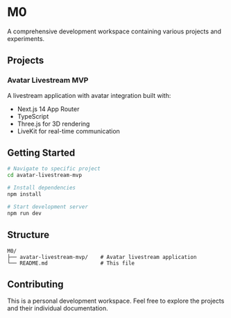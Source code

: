 # M0

A comprehensive development workspace containing various projects and experiments.

## Projects

### Avatar Livestream MVP
A livestream application with avatar integration built with:
- Next.js 14 App Router
- TypeScript
- Three.js for 3D rendering
- LiveKit for real-time communication

## Getting Started

```bash
# Navigate to specific project
cd avatar-livestream-mvp

# Install dependencies
npm install

# Start development server
npm run dev
```

## Structure

```
M0/
├── avatar-livestream-mvp/    # Avatar livestream application
└── README.md                 # This file
```

## Contributing

This is a personal development workspace. Feel free to explore the projects and their individual documentation.